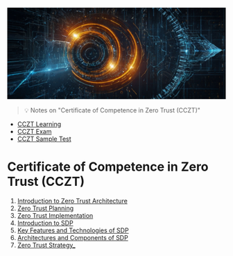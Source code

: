 ![Certificate of Competence in Zero Trust (CCZT)](images/cczt.jpg "Certificate of Competence in Zero Trust (CCZT)")

> :bulb: Notes on "Certificate of Competence in Zero Trust (CCZT)"


- [CCZT Learning](https://knowledge.cloudsecurityalliance.org/certificate-of-competence-in-zero-trust-cczt)
- [CCZT Exam](https://exams.cloudsecurityalliance.org/en)
- [CCZT Sample Test](https://www.pass4future.com/questions/csa/cczt)

# Certificate of Competence in Zero Trust (CCZT)

1. [Introduction to Zero Trust Architecture](Introduction_to_Zero_Trust_Architecture.md)
2. [Zero Trust Planning](Zero_Trust_Planning.md)
3. [Zero Trust Implementation](Zero_Trust_Implementation.md)
4. [Introduction to SDP](Introduction_to_SDP.md)
5. [Key Features and Technologies of SDP](Key_Features_and_Technologies_of_SDP.md)
6. [Architectures and Components of SDP](Architectures_and_Components_of_SDP.md)
7. [Zero Trust Strategy_](Zero_Trust_Strategy.md)


